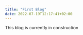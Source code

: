 ```yaml
---
title: "First Blog"
date: 2022-07-19T12:17:41+02:00
---
```



This blog is currently in construction

